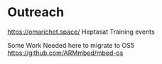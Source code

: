 # Outreach
https://omarichet.space/
Heptasat Training events

Some Work Needed here to migrate to OS5 https://github.com/ARMmbed/mbed-os

